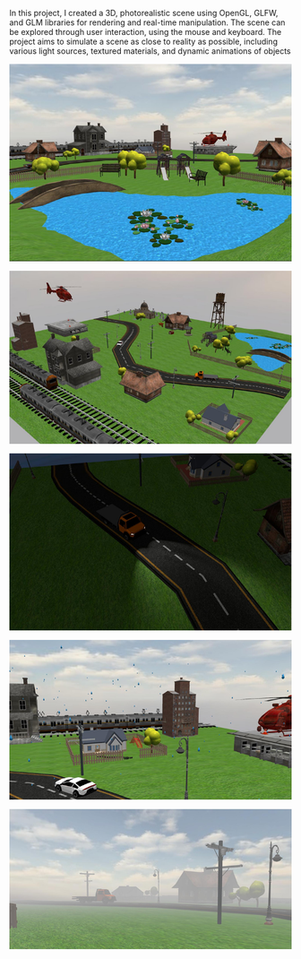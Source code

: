  In this project, I created a 3D, photorealistic scene using OpenGL, GLFW, and GLM libraries for rendering and real-time manipulation. The scene can be explored through user interaction, using the mouse and keyboard.
 The project aims to simulate a scene as close to reality as possible, including various light sources, textured materials, and dynamic animations of objects

![My Image](pg1.png)

![My Image](pg2.png)

![My Image](pg3.png)

![My Image](pg4.png)

![My Image](pg5.png)
